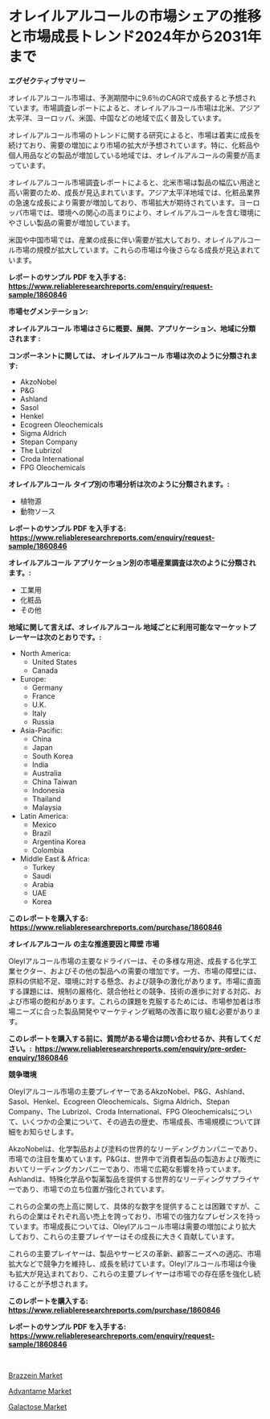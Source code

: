 <p><h1>オレイルアルコールの市場シェアの推移と市場成長トレンド2024年から2031年まで</h1></p><p><strong>エグゼクティブサマリー</strong></p>
<p><p>オレイルアルコール市場は、予測期間中に9.6％のCAGRで成長すると予想されています。市場調査レポートによると、オレイルアルコール市場は北米、アジア太平洋、ヨーロッパ、米国、中国などの地域で広く普及しています。</p><p>オレイルアルコール市場のトレンドに関する研究によると、市場は着実に成長を続けており、需要の増加により市場の拡大が予想されています。特に、化粧品や個人用品などの製品が増加している地域では、オレイルアルコールの需要が高まっています。</p><p>オレイルアルコール市場調査レポートによると、北米市場は製品の幅広い用途と高い需要のため、成長が見込まれています。アジア太平洋地域では、化粧品業界の急速な成長により需要が増加しており、市場拡大が期待されています。ヨーロッパ市場では、環境への関心の高まりにより、オレイルアルコールを含む環境にやさしい製品の需要が増加しています。</p><p>米国や中国市場では、産業の成長に伴い需要が拡大しており、オレイルアルコール市場の規模が拡大しています。これらの市場は今後さらなる成長が見込まれています。</p></p>
<p><strong>レポートのサンプル PDF を入手する: <a href="https://www.reliableresearchreports.com/enquiry/request-sample/1860846">https://www.reliableresearchreports.com/enquiry/request-sample/1860846</a></strong></p>
<p><strong>市場セグメンテーション:</strong></p>
<p><strong> オレイルアルコール 市場はさらに概要、展開、アプリケーション、地域に分類されます :</strong></p>
<p><strong>コンポーネントに関しては、 オレイルアルコール 市場は次のように分類されます: &nbsp;</strong></p>
<p><ul><li>AkzoNobel</li><li>P&G</li><li>Ashland</li><li>Sasol</li><li>Henkel</li><li>Ecogreen Oleochemicals</li><li>Sigma Aldrich</li><li>Stepan Company</li><li>The Lubrizol</li><li>Croda International</li><li>FPG Oleochemicals</li></ul></p>
<p><strong> オレイルアルコール タイプ別の市場分析は次のように分類されます。:</strong></p>
<p><ul><li>植物源</li><li>動物ソース</li></ul></p>
<p><strong>レポートのサンプル PDF を入手する: &nbsp;<a href="https://www.reliableresearchreports.com/enquiry/request-sample/1860846">https://www.reliableresearchreports.com/enquiry/request-sample/1860846</a></strong></p>
<p><strong> オレイルアルコール アプリケーション別の市場産業調査は次のように分類されます。:</strong></p>
<p><ul><li>工業用</li><li>化粧品</li><li>その他</li></ul></p>
<p><strong>地域に関して言えば、オレイルアルコール 地域ごとに利用可能なマーケットプレーヤーは次のとおりです。:</strong></p>
<p><ul>
    <li>
        North America:
        <ul>
            <li>United States</li>
            <li>Canada</li>
        </ul>
    </li>
    <li>
        Europe:
        <ul>
            <li>Germany</li>
            <li>France</li>
            <li>U.K.</li>
            <li>Italy</li>
            <li>Russia</li>
        </ul>
    </li>
    <li>
        Asia-Pacific:
        <ul>
            <li>China</li>
            <li>Japan</li>
            <li>South Korea</li>
            <li>India</li>
            <li>Australia</li>
            <li>China Taiwan</li>
            <li>Indonesia</li>
            <li>Thailand</li>
            <li>Malaysia</li>
        </ul>
    </li>
    <li>
        Latin America:
        <ul>
            <li>Mexico</li>
            <li>Brazil</li>
            <li>Argentina Korea</li>
            <li>Colombia</li>
        </ul>
    </li>
    <li>
        Middle East & Africa:
        <ul>
            <li>Turkey</li>
            <li>Saudi</li>
            <li>Arabia</li>
            <li>UAE</li>
            <li>Korea</li>
        </ul>
    </li>
    </ul></p>
<p><strong>このレポートを購入する: &nbsp;<a href="https://www.reliableresearchreports.com/purchase/1860846">https://www.reliableresearchreports.com/purchase/1860846</a></strong></p>
<p><strong>オレイルアルコール の主な推進要因と障壁 市場</strong></p>
<p><p>Oleylアルコール市場の主要なドライバーは、その多様な用途、成長する化学工業セクター、およびその他の製品への需要の増加です。一方、市場の障壁には、原料の供給不足、環境に対する懸念、および競争の激化があります。市場に直面する課題には、規制の厳格化、競合他社との競争、技術の進歩に対する対応、および市場の飽和があります。これらの課題を克服するためには、市場参加者は市場ニーズに合った製品開発やマーケティング戦略の改善に取り組む必要があります。</p></p>
<p><strong>このレポートを購入する前に、質問がある場合は問い合わせるか、共有してください。:&nbsp; <a href="https://www.reliableresearchreports.com/enquiry/pre-order-enquiry/1860846">https://www.reliableresearchreports.com/enquiry/pre-order-enquiry/1860846</a></strong></p>
<p><strong>競争環境</strong></p>
<p><p>Oleylアルコール市場の主要プレイヤーであるAkzoNobel、P&G、Ashland、Sasol、Henkel、Ecogreen Oleochemicals、Sigma Aldrich、Stepan Company、The Lubrizol、Croda International、FPG Oleochemicalsについて、いくつかの企業について、その過去の歴史、市場成長、市場規模について詳細をお知らせします。</p><p>AkzoNobelは、化学製品および塗料の世界的なリーディングカンパニーであり、市場での注目を集めています。P&Gは、世界中で消費者製品の製造および販売においてリーディングカンパニーであり、市場で広範な影響を持っています。Ashlandは、特殊化学品や製薬製品を提供する世界的なリーディングサプライヤーであり、市場での立ち位置が強化されています。</p><p>これらの企業の売上高に関して、具体的な数字を提供することは困難ですが、これらの企業はそれぞれ高い売上を誇っており、市場での強力なプレゼンスを持っています。市場成長については、Oleylアルコール市場は需要の増加により拡大しており、これらの主要プレイヤーはその成長に大きく貢献しています。</p><p>これらの主要プレイヤーは、製品やサービスの革新、顧客ニーズへの適応、市場拡大などで競争力を維持し、成長を続けています。Oleylアルコール市場は今後も拡大が見込まれており、これらの主要プレイヤーは市場での存在感を強化し続けることが予想されます。</p></p>
<p><strong>このレポートを購入する: &nbsp; <a href="https://www.reliableresearchreports.com/purchase/1860846">https://www.reliableresearchreports.com/purchase/1860846</a></strong></p>
<p><strong>レポートのサンプル PDF を入手する: &nbsp;<a href="https://www.reliableresearchreports.com/enquiry/request-sample/1860846">https://www.reliableresearchreports.com/enquiry/request-sample/1860846</a></strong><strong></strong></p>
<p>&nbsp;</p>
<p><p><a href="https://github.com/mahnoor2003/Market-Research-Report-List-3/blob/main/brazzein-market.md">Brazzein Market</a></p><p><a href="https://github.com/BryceTownsendr/Market-Research-Report-List-3/blob/main/advantame-market.md">Advantame Market</a></p><p><a href="https://github.com/juancolorado15/Market-Research-Report-List-1/blob/main/galactose-market.md">Galactose Market</a></p></p>